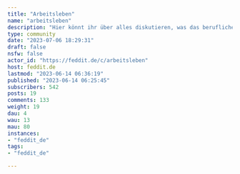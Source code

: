 ```yaml
---
title: "Arbeitsleben" 
name: "arbeitsleben"
description: "Hier könnt ihr über alles diskutieren, was das berufliche Leben betrifft. Nehme ich den Job als Tierpfleger in Ulm an oder doch lieber den als Förster in Lüneburg?Wie ist mein Arbeitszeugnis zu verstehen?Wie gehe ich mit dem nervigen Kollegen (m/w/d) aus der Buchhaltung um?Ist der Obstkorb, den es jeden Mittwoch zum Kickerturnier nach 18 Uhr gibt, wirklich Benefit genug?"
type: community
date: "2023-07-06 18:29:31"
draft: false
nsfw: false
actor_id: "https://feddit.de/c/arbeitsleben"
host: feddit.de
lastmod: "2023-06-14 06:36:19"
published: "2023-06-14 06:25:45"
subscribers: 542
posts: 19
comments: 133
weight: 19
dau: 4
wau: 13
mau: 80
instances:
- "feddit_de"
tags: 
- "feddit_de"

---
```


